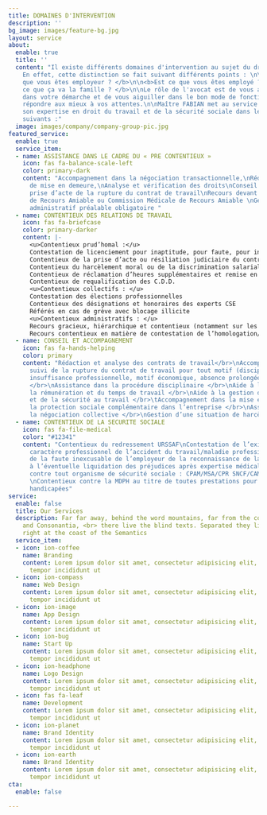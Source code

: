 ```yaml
---
title: DOMAINES D'INTERVENTION
description: ''
bg_image: images/feature-bg.jpg
layout: service
about:
  enable: true
  title: ''
  content: "Il existe différents domaines d'intervention au sujet du droit du travail.
    En effet, cette distinction se fait suivant différents points : \n\n<b>Est ce
    que vous êtes employeur ? </b>\n\n<b>Est ce que vous êtes employé ? </b>\n\n<b>Est
    ce que ça va la famille ? </b>\n\nLe rôle de l'avocat est de vous accompagner
    dans votre démarche et de vous aiguiller dans le bon mode de fonctionnement pour
    répondre aux mieux à vos attentes.\n\nMaître FABIAN met au service de ses clients
    son expertise en droit du travail et de la sécurité sociale dans les domaines
    suivants :"
  image: images/company/company-group-pic.jpg
featured_service:
  enable: true
  service_item:
  - name: ASSISTANCE DANS LE CADRE DU « PRE CONTENTIEUX »
    icon: fas fa-balance-scale-left
    color: primary-dark
    content: "Accompagnement dans la négociation transactionnelle,\nRédaction de courrier
      de mise en demeure,\nAnalyse et vérification des droits\nConseil en vue d’une
      prise d’acte de la rupture du contrat de travail\nRecours devant la Commission
      de Recours Amiable ou Commission Médicale de Recours Amiable \nGestion du recours
      administratif préalable obligatoire "
  - name: CONTENTIEUX DES RELATIONS DE TRAVAIL
    icon: fas fa-briefcase
    color: primary-darker
    content: |-
      <u>Contentieux prud’homal :</u>
      Contestation de licenciement pour inaptitude, pour faute, pour insuffisance professionnelle, pour motif économique
      Contentieux de la prise d’acte ou résiliation judiciaire du contrat de travail
      Contentieux du harcèlement moral ou de la discrimination salariale / syndicale
      Contentieux de réclamation d’heures supplémentaires et remise en cause de forfait jours
      Contentieux de requalification des C.D.D.
      <u>Contentieux collectifs : </u>
      Contestation des élections professionnelles
      Contentieux des désignations et honoraires des experts CSE
      Référés en cas de grève avec blocage illicite
      <u>Contentieux administratifs : </u>
      Recours gracieux, hiérarchique et contentieux (notamment sur les procédures de licenciement de représentants du personnel)
      Recours contentieux en matière de contestation de l’homologation/validation d’un PSE
  - name: CONSEIL ET ACCOMPAGNEMENT
    icon: fas fa-hands-helping
    color: primary
    content: "Rédaction et analyse des contrats de travail</br>\nAccompagnement et
      suivi de la rupture du contrat de travail pour tout motif (disciplinaire, inaptitude,
      insuffisance professionnelle, motif économique, absence prolongée, rupture conventionnelle)
      </br>\nAssistance dans la procédure disciplinaire </br>\nAide à la gestion de
      la rémunération et du temps de travail </br>\nAide à la gestion de la santé
      et de la sécurité au travail </br>\tAccompagnement dans la mise en place de
      la protection sociale complémentaire dans l’entreprise </br>\nAssistance dans
      la négociation collective </br>\nGestion d’une situation de harcèlement </br>"
  - name: CONTENTIEUX DE LA SECURITE SOCIALE
    icon: fas fa-file-medical
    color: "#12341"
    content: "Contentieux du redressement URSSAF\nContestation de l’existence et du
      caractère professionnel de l’accident du travail/maladie professionnelle\nContentieux
      de la faute inexcusable de l’employeur de la reconnaissance de la faute inexcusable
      à l’éventuelle liquidation des préjudices après expertise médicale\nContentieux
      contre tout organisme de sécurité sociale : CPAM/MSA/CPR SNCF/CAMIEG, CAF, CARSAT
      \nContentieux contre la MDPH au titre de toutes prestations pour les personnes
      handicapées"
service:
  enable: false
  title: Our Services
  description: Far far away, behind the word mountains, far from the countries Vokalia
    and Consonantia, <br> there live the blind texts. Separated they live in Bookmarksgrove
    right at the coast of the Semantics
  service_item:
  - icon: ion-coffee
    name: Branding
    content: Lorem ipsum dolor sit amet, consectetur adipisicing elit, sed do eiusmod
      tempor incididunt ut
  - icon: ion-compass
    name: Web Design
    content: Lorem ipsum dolor sit amet, consectetur adipisicing elit, sed do eiusmod
      tempor incididunt ut
  - icon: ion-image
    name: App Design
    content: Lorem ipsum dolor sit amet, consectetur adipisicing elit, sed do eiusmod
      tempor incididunt ut
  - icon: ion-bug
    name: Start Up
    content: Lorem ipsum dolor sit amet, consectetur adipisicing elit, sed do eiusmod
      tempor incididunt ut
  - icon: ion-headphone
    name: Logo Design
    content: Lorem ipsum dolor sit amet, consectetur adipisicing elit, sed do eiusmod
      tempor incididunt ut
  - icon: fas fa-leaf
    name: Development
    content: Lorem ipsum dolor sit amet, consectetur adipisicing elit, sed do eiusmod
      tempor incididunt ut
  - icon: ion-planet
    name: Brand Identity
    content: Lorem ipsum dolor sit amet, consectetur adipisicing elit, sed do eiusmod
      tempor incididunt ut
  - icon: ion-earth
    name: Brand Identity
    content: Lorem ipsum dolor sit amet, consectetur adipisicing elit, sed do eiusmod
      tempor incididunt ut
cta:
  enable: false

---
```

